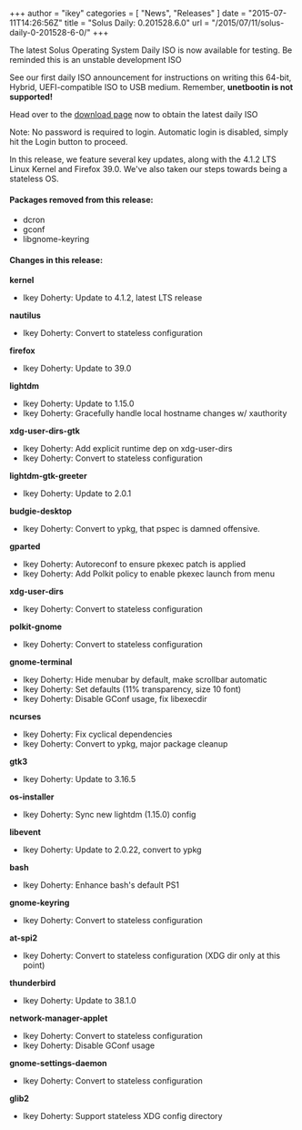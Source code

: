 +++
author = "ikey"
categories = [
"News",
"Releases"
]
date =  "2015-07-11T14:26:56Z"
title = "Solus Daily: 0.201528.6.0"
url = "/2015/07/11/solus-daily-0-201528-6-0/"
+++

The latest Solus Operating System Daily ISO is now available for testing. Be reminded this is an unstable development ISO

See our first daily ISO announcement for instructions on writing this 64-bit, Hybrid, UEFI-compatible ISO to USB medium. Remember, **unetbootin is not supported!**

Head over to the [download page](https://getsol.us/download) now to obtain the latest daily ISO

Note: No password is required to login. Automatic login is disabled, simply hit the Login button to proceed.

In this release, we feature several key updates, along with the 4.1.2 LTS Linux Kernel and Firefox 39.0. We've also taken our steps towards being a stateless OS.

#### Packages removed from this release:

- dcron
- gconf
- libgnome-keyring

#### Changes in this release:

**kernel**

- Ikey Doherty: Update to 4.1.2, latest LTS release

**nautilus**

- Ikey Doherty: Convert to stateless configuration

**firefox**

- Ikey Doherty: Update to 39.0

**lightdm**

- Ikey Doherty: Update to 1.15.0
- Ikey Doherty: Gracefully handle local hostname changes w/ xauthority

**xdg-user-dirs-gtk**

- Ikey Doherty: Add explicit runtime dep on xdg-user-dirs
- Ikey Doherty: Convert to stateless configuration

**lightdm-gtk-greeter**

- Ikey Doherty: Update to 2.0.1

**budgie-desktop**

- Ikey Doherty: Convert to ypkg, that pspec is damned offensive.

**gparted**

- Ikey Doherty: Autoreconf to ensure pkexec patch is applied
- Ikey Doherty: Add Polkit policy to enable pkexec launch from menu

**xdg-user-dirs**

- Ikey Doherty: Convert to stateless configuration

**polkit-gnome**

- Ikey Doherty: Convert to stateless configuration

**gnome-terminal**

- Ikey Doherty: Hide menubar by default, make scrollbar automatic
- Ikey Doherty: Set defaults (11% transparency, size 10 font)
- Ikey Doherty: Disable GConf usage, fix libexecdir

**ncurses**

- Ikey Doherty: Fix cyclical dependencies
- Ikey Doherty: Convert to ypkg, major package cleanup

**gtk3**

- Ikey Doherty: Update to 3.16.5

**os-installer**

- Ikey Doherty: Sync new lightdm (1.15.0) config

**libevent**

- Ikey Doherty: Update to 2.0.22, convert to ypkg

**bash**

- Ikey Doherty: Enhance bash's default PS1

**gnome-keyring**

- Ikey Doherty: Convert to stateless configuration

**at-spi2**

- Ikey Doherty: Convert to stateless configuration (XDG dir only at this point)

**thunderbird**

- Ikey Doherty: Update to 38.1.0

**network-manager-applet**

- Ikey Doherty: Convert to stateless configuration
- Ikey Doherty: Disable GConf usage

**gnome-settings-daemon**

- Ikey Doherty: Convert to stateless configuration

**glib2**

- Ikey Doherty: Support stateless XDG config directory
